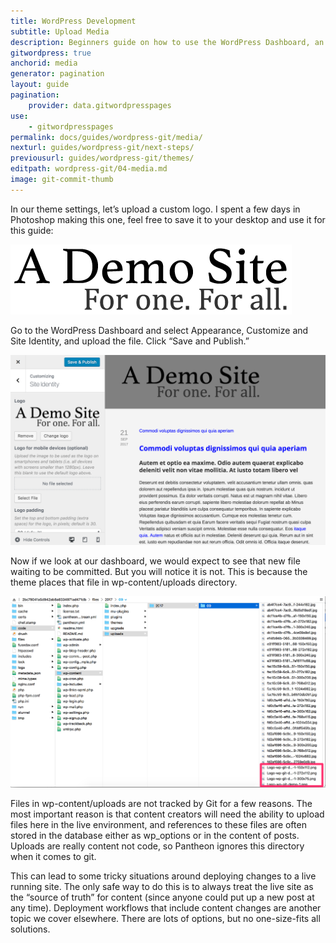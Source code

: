 ```yaml
---
title: WordPress Development
subtitle: Upload Media
description: Beginners guide on how to use the WordPress Dashboard, an SFTP client, and your text editor of choice to work quickly, safely and easily on Pantheon's Git-based platform.
gitwordpress: true
anchorid: media
generator: pagination
layout: guide
pagination:
    provider: data.gitwordpresspages
use:
    - gitwordpresspages
permalink: docs/guides/wordpress-git/media/
nexturl: guides/wordpress-git/next-steps/
previousurl: guides/wordpress-git/themes/
editpath: wordpress-git/04-media.md
image: git-commit-thumb
---
```

In our theme settings, let’s upload a custom logo. I spent a few days in Photoshop making this one, feel free to save it to your desktop and use it for this guide:

![New Logo](/source/docs/assets/images/guides/git-wordpress/logo-wp-git-demo.png)

Go to the WordPress Dashboard and select Appearance, Customize and Site Identity, and upload the file. Click “Save and Publish.”

![Uploaded Logo](/source/docs/assets/images/guides/git-wordpress/logo-upload.png)

Now if we look at our dashboard, we would expect to see that new file waiting to be committed. But you will notice it is not. This is because the theme places that file in wp-content/uploads directory.

![WP-Uploads file directory](/source/docs/assets/images/guides/git-wordpress/uploads.png)

Files in wp-content/uploads  are not tracked by Git for a few reasons. The most important reason is that content creators will need the ability to upload files here in the live environment, and references to these files are often stored in the database either as wp_options or in the content of posts. Uploads are really content not code, so Pantheon ignores this directory when it comes to git.

This can lead to some tricky situations around deploying changes to a live running site. The only safe way to do this is to always treat the live site as the “source of truth” for content (since anyone could put up a new post at any time). Deployment workflows that include content changes are another topic we cover elsewhere. There are lots of options, but no one-size-fits all solutions.
